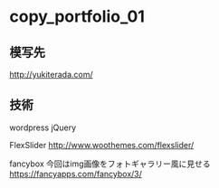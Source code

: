 # copy_portfolio_01

## 模写先
http://yukiterada.com/

## 技術
wordpress
jQuery

FlexSlider
http://www.woothemes.com/flexslider/

fancybox
今回はimg画像をフォトギャラリー風に見せる
https://fancyapps.com/fancybox/3/
